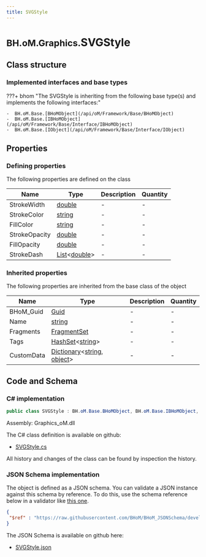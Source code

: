```yaml
---
title: SVGStyle
---
```


# <small>BH.oM.Graphics.</small>**SVGStyle**



## Class structure

### Implemented interfaces and base types

???+ bhom "The SVGStyle is inheriting from the following base type(s) and implements the following interfaces:"

    -  BH.oM.Base.[BHoMObject](/api/oM/Framework/Base/BHoMObject)
    -  BH.oM.Base.[IBHoMObject](/api/oM/Framework/Base/Interface/IBHoMObject)
    -  BH.oM.Base.[IObject](/api/oM/Framework/Base/Interface/IObject)


## Properties



### Defining properties

The following properties are defined on the class

| Name             | Type             | Description      | Quantity         |
|------------------|------------------|------------------|------------------|
| StrokeWidth | [double](https://learn.microsoft.com/en-us/dotnet/api/System.Double?view=netstandard-2.0) | - | - |
| StrokeColor | [string](https://learn.microsoft.com/en-us/dotnet/api/System.String?view=netstandard-2.0) | - | - |
| FillColor | [string](https://learn.microsoft.com/en-us/dotnet/api/System.String?view=netstandard-2.0) | - | - |
| StrokeOpacity | [double](https://learn.microsoft.com/en-us/dotnet/api/System.Double?view=netstandard-2.0) | - | - |
| FillOpacity | [double](https://learn.microsoft.com/en-us/dotnet/api/System.Double?view=netstandard-2.0) | - | - |
| StrokeDash | [List](https://learn.microsoft.com/en-us/dotnet/api/System.Collections.Generic.List-1?view=netstandard-2.0)&lt;[double](https://learn.microsoft.com/en-us/dotnet/api/System.Double?view=netstandard-2.0)&gt; | - | - |


### Inherited properties
The following properties are inherited from the base class of the object

| Name             | Type             | Description      | Quantity         |
|------------------|------------------|------------------|------------------|
| BHoM_Guid | [Guid](https://learn.microsoft.com/en-us/dotnet/api/System.Guid?view=netstandard-2.0) | - | - |
| Name | [string](https://learn.microsoft.com/en-us/dotnet/api/System.String?view=netstandard-2.0) | - | - |
| Fragments | [FragmentSet](/api/oM/Framework/Base/FragmentSet) | - | - |
| Tags | [HashSet](https://learn.microsoft.com/en-us/dotnet/api/System.Collections.Generic.HashSet-1?view=netstandard-2.0)&lt;[string](https://learn.microsoft.com/en-us/dotnet/api/System.String?view=netstandard-2.0)&gt; | - | - |
| CustomData | [Dictionary](https://learn.microsoft.com/en-us/dotnet/api/System.Collections.Generic.Dictionary-2?view=netstandard-2.0)&lt;[string](https://learn.microsoft.com/en-us/dotnet/api/System.String?view=netstandard-2.0), [object](https://learn.microsoft.com/en-us/dotnet/api/System.Object?view=netstandard-2.0)&gt; | - | - |


## Code and Schema

### C# implementation

``` C# title="C#"
public class SVGStyle : BH.oM.Base.BHoMObject, BH.oM.Base.IBHoMObject, BH.oM.Base.IObject
```

Assembly: Graphics_oM.dll

The C# class definition is available on github:

- [SVGStyle.cs](https://github.com/BHoM/BHoM/blob/develop/Graphics_oM/SVG\SVGStyle.cs)

All history and changes of the class can be found by inspection the history.
### JSON Schema implementation

The object is defined as a JSON schema. You can validate a JSON instance against this schema by reference. To do this, use the schema reference below in a validator like [this one](https://www.jsonschemavalidator.net/).

``` json title="JSON Schema"
{
 "$ref" : "https://raw.githubusercontent.com/BHoM/BHoM_JSONSchema/develop/Graphics_oM/SVGStyle.json"
}
```

The JSON Schema is available on github here:

- [SVGStyle.json](https://github.com/BHoM/BHoM_JSONSchema/blob/develop/Graphics_oM/SVGStyle.json)
